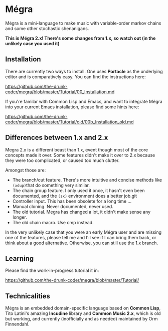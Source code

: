 # Mégra

Mégra is a mini-language to make music with variable-order markov chains
and some other stochastic shenanigans.

**This is Mégra 2.x! There's some changes from 1.x, so watch out (in the unlikely case you used it)**

## Installation
There are currently two ways to install. One uses **Portacle** as the underlying editor 
and is comparatively easy. You can find the instructions here:

https://github.com/the-drunk-coder/megra/blob/master/Tutorial/00_Installation.md

If you're familar with Common Lisp and Emacs, and want to integrate Mégra into your current
Emacs installation, please find some hints here:

https://github.com/the-drunk-coder/megra/blob/master/Tutorial/old/00b_Installation_old.md

## Differences between 1.x and 2.x
Megra 2.x is a different beast than 1.x, event though most of the core concepts made it over.
Some features didn't make it over to 2.x because they were too complicated, or caused too much clutter.

Amongst those are:

* The branch/cut feature. There's more intuitive and concise methods like `(xdup)`that do something very similar.
* The chain group feature. I only used it once, it hasn't even been documented, and the `(sx)` environment does a better job.git 
* Controller input. This has been obsolete for a long time ...
* Manual cloning. Never documented, never used.
* The old tutorial. Megra has changed a lot, it didn't make sense any longer.
* The old chain macro. Use cmp instead.

In the very unlikely case that you were an early Mégra user and are missing one of the features, please tell me and I'll see if
I can bring them back, or think about a good alternative. Otherwise, you can still use the 1.x branch.

## Learning

Please find the work-in-progress tutorial it in:

https://github.com/the-drunk-coder/megra/blob/master/Tutorial/

## Technicalities

Mégra is an embedded domain-specific language based on **Common Lisp**,
Tito Latini's amazing **Incudine** library and **Common Music 2.x**, which
is old but working, and currently (inofficially and as needed) maintained
by Orm Finnendahl.

